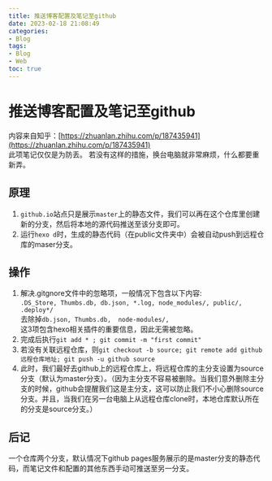 ```yaml
---
title: 推送博客配置及笔记至github
date: 2023-02-18 21:08:49
categories: 
- Blog
tags: 
- Blog
- Web
toc: true
---
```

# 推送博客配置及笔记至github   
内容来自知乎：[https://zhuanlan.zhihu.com/p/187435941](https://zhuanlan.zhihu.com/p/187435941)     
此项笔记仅仅是为防丢。
若没有这样的措施，换台电脑就非常麻烦，什么都要重新弄。  

## 原理   
1. `github.io`站点只是展示`master`上的静态文件，我们可以再在这个仓库里创建新的分支，然后将本地的源代码推送至该分支即可。  
2. 运行`hexo d`时，生成的静态代码（在public文件夹中）会被自动push到远程仓库的maser分支。  

## 操作   
1. 解决.gitgnore文件中的忽略项，一般情况下包含以下内容:  
`.DS_Store, Thumbs.db, db.json, *.log, node_modules/, public/, .deploy*/
`  
去除掉`db.json,
Thumbs.db, 
node-modules/,`  
这3项包含hexo相关插件的重要信息，因此无需被忽略。  
2. 完成后执行`git add * ; git commit -m "first commit"`  
3. 若没有关联远程仓库，则`git checkout -b source; git remote add github 远程仓库地址; git push -u github source`  
4. 此时，我们最好去github上的远程仓库上，将远程仓库的主分支设置为source分支（默认为master分支）。（因为主分支不容易被删除。当我们意外删除主分支的时候，github会提醒我们这是主分支，这可以防止我们不小心删除source分支。并且，当我们在另一台电脑上从远程仓库clone时，本地仓库默认所在的分支是source分支。）  

## 后记   
一个仓库两个分支，默认情况下github pages服务展示的是master分支的静态代码，而笔记文件和配置的其他东西手动可推送至另一分支。  